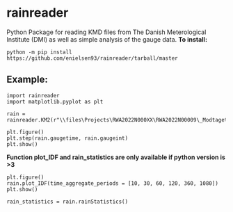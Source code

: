 # rainreader
Python Package for reading KMD files from The Danish Meterological Institute (DMI) as well as simple analysis of the gauge data.
<b>To install:</b>

```
python -m pip install https://github.com/enielsen93/rainreader/tarball/master
```

## Example:
```
import rainreader
import matplotlib.pyplot as plt

rain = rainreader.KM2(r"\\files\Projects\RWA2022N000XX\RWA2022N00009\_Modtaget_modeller\Regnserier\Viby_godkendte_1979_2018.txt")

plt.figure()
plt.step(rain.gaugetime, rain.gaugeint)
plt.show()
```

<b>Function plot_IDF and rain_statistics are only available if python version is >3</b>
```
plt.figure()
rain.plot_IDF(time_aggregate_periods = [10, 30, 60, 120, 360, 1080])
plt.show()

rain_statistics = rain.rainStatistics()
```

